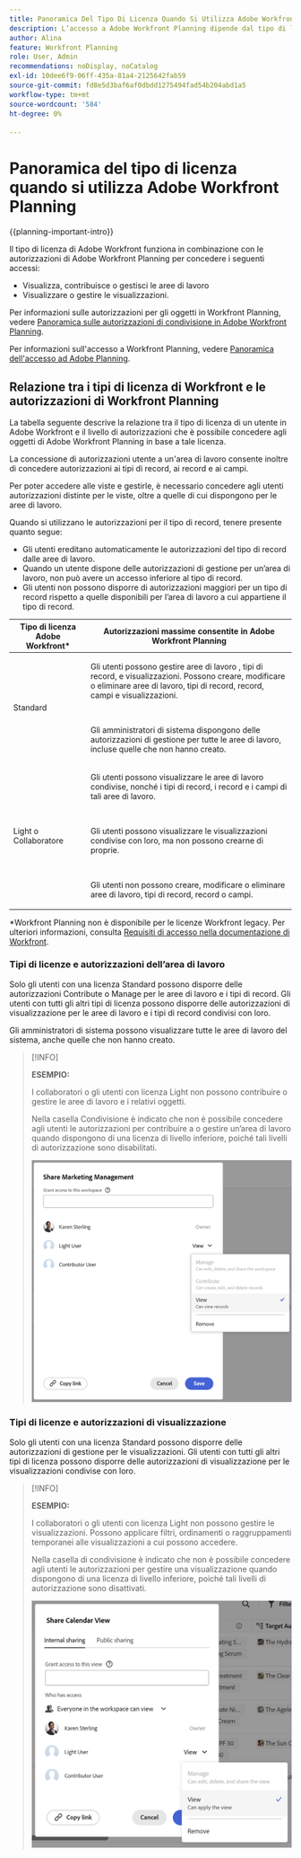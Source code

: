 ```yaml
---
title: Panoramica Del Tipo Di Licenza Quando Si Utilizza Adobe Workfront Planning
description: L’accesso a Adobe Workfront Planning dipende dal tipo di licenza, oltre che dalle autorizzazioni per gli oggetti. Non tutti gli utenti dell’organizzazione dispongono dello stesso accesso e delle stesse autorizzazioni per utilizzare Adobe Workfront Planning. In questo articolo vengono descritti i livelli di accesso che gli utenti potrebbero avere a Adobe Workfront Planning.
author: Alina
feature: Workfront Planning
role: User, Admin
recommendations: noDisplay, noCatalog
exl-id: 10dee6f9-06ff-435a-81a4-2125642fab59
source-git-commit: fd8e5d3baf6af0dbdd1275494fad54b204abd1a5
workflow-type: tm+mt
source-wordcount: '584'
ht-degree: 0%

---
```



# Panoramica del tipo di licenza quando si utilizza Adobe Workfront Planning

<!--<span class="preview">The highlighted information on this page refers to functionality not yet generally available. It is available only in the Preview environment for all customers. After the monthly releases to Production, the same features are also available in the Production environment for customers who enabled fast releases. </span>   

<span class="preview">For information about fast releases, see [Enable or disable fast releases for your organization](/help/quicksilver/administration-and-setup/set-up-workfront/configure-system-defaults/enable-fast-release-process.md). </span>-->

{{planning-important-intro}}

Il tipo di licenza di Adobe Workfront funziona in combinazione con le autorizzazioni di Adobe Workfront Planning per concedere i seguenti accessi:

* Visualizza, contribuisce o gestisci le aree di lavoro <!--<span class="preview">or record types</span>-->
* Visualizzare o gestire le visualizzazioni.

Per informazioni sulle autorizzazioni per gli oggetti in Workfront Planning, vedere [Panoramica sulle autorizzazioni di condivisione in Adobe Workfront Planning](/help/quicksilver/planning/access/sharing-permissions-overview.md).

Per informazioni sull&#39;accesso a Workfront Planning, vedere [Panoramica dell&#39;accesso ad Adobe Planning](/help/quicksilver/planning/access/access-overview.md).

## Relazione tra i tipi di licenza di Workfront e le autorizzazioni di Workfront Planning

La tabella seguente descrive la relazione tra il tipo di licenza di un utente in Adobe Workfront e il livello di autorizzazioni che è possibile concedere agli oggetti di Adobe Workfront Planning in base a tale licenza.

La concessione di autorizzazioni utente a un&#39;area di lavoro consente inoltre di concedere autorizzazioni ai tipi di record, ai record e ai campi.

Per poter accedere alle viste e gestirle, è necessario concedere agli utenti autorizzazioni distinte per le viste, oltre a quelle di cui dispongono per le aree di lavoro.


<div class="preview">

Quando si utilizzano le autorizzazioni per il tipo di record, tenere presente quanto segue:

* Gli utenti ereditano automaticamente le autorizzazioni del tipo di record dalle aree di lavoro.
* Quando un utente dispone delle autorizzazioni di gestione per un’area di lavoro, non può avere un accesso inferiore al tipo di record.
* Gli utenti non possono disporre di autorizzazioni maggiori per un tipo di record rispetto a quelle disponibili per l’area di lavoro a cui appartiene il tipo di record.

</div>

| Tipo di licenza Adobe Workfront* | Autorizzazioni massime consentite in Adobe Workfront Planning |
|------------------------------------------------|-------------------------------------------------------------------------------------------------------------------------------------------------------------------------------|
| Standard | <p>Gli utenti possono gestire aree di lavoro <span class="preview">, tipi di record, </span> e visualizzazioni. Possono creare, modificare o eliminare aree di lavoro, tipi di record, record, campi e visualizzazioni.</p> <br> <p>Gli amministratori di sistema dispongono delle autorizzazioni di gestione per tutte le aree di lavoro, incluse quelle che non hanno creato.</p> |
| Light o Collaboratore | <p>Gli utenti possono visualizzare le aree di lavoro condivise, nonché i tipi di record, i record e i campi di tali aree di lavoro.</p> <br> <p>Gli utenti possono visualizzare le visualizzazioni condivise con loro, ma non possono crearne di proprie. </p><br> <p>Gli utenti non possono creare, modificare o eliminare aree di lavoro, tipi di record, record o campi.</p> |

*Workfront Planning non è disponibile per le licenze Workfront legacy.
Per ulteriori informazioni, consulta [Requisiti di accesso nella documentazione di Workfront](/help/quicksilver/administration-and-setup/add-users/access-levels-and-object-permissions/access-level-requirements-in-documentation.md).


<!--OLD 

| Adobe Workfront license type*                                   | Highest permissions allowed in Adobe Workfront Planning                                                                                                                                             |
|------------------------------------------------|-------------------------------------------------------------------------------------------------------------------------------------------------------------------------------|
|New: Standard <br> or <br>Current: Plan                    | Users can manage workspaces. They can create, edit, or delete workspaces, record types, records, and fields. <br> System administrators have Manage permissions to all workspaces, including the ones they did not create.                                                                                                                     |
| New: Light, Contributor <br> or <br>Current: Work, Requestor, Reviewer                      | Users can view the workspaces shared with them, as well as the record types, records, and fields of those workspaces. <br> Users cannot create, edit, or delete workspaces, record types, records, or fields.|

*For more information, see [Access requirements in Workfront documentation](/help/quicksilver/administration-and-setup/add-users/access-levels-and-object-permissions/access-level-requirements-in-documentation.md).
-->

### Tipi di licenze e autorizzazioni dell’area di lavoro

Solo gli utenti con una licenza Standard possono disporre delle autorizzazioni Contribute o Manage per le aree di lavoro <span class="preview"> e i tipi di record</span>. Gli utenti con tutti gli altri tipi di licenza possono disporre delle autorizzazioni di visualizzazione per le aree di lavoro <span class="preview"> e i tipi di record </span> condivisi con loro.

Gli amministratori di sistema possono visualizzare tutte le aree di lavoro del sistema, anche quelle che non hanno creato.

<!--does the shot below need to be replaced for record types??-->

>[!INFO]
>
>**ESEMPIO:**
>
>I collaboratori o gli utenti con licenza Light non possono contribuire o gestire le aree di lavoro e i relativi oggetti.
>
>Nella casella Condivisione è indicato che non è possibile concedere agli utenti le autorizzazioni per contribuire a o gestire un’area di lavoro quando dispongono di una licenza di livello inferiore, poiché tali livelli di autorizzazione sono disabilitati.
>
>![Autorizzazioni disattivate per l&#39;utente collaboratore nell&#39;area di lavoro](assets/permissions-grayed-out-for-contributor-user-on-workspace.png)


### Tipi di licenze e autorizzazioni di visualizzazione

Solo gli utenti con una licenza Standard possono disporre delle autorizzazioni di gestione per le visualizzazioni. Gli utenti con tutti gli altri tipi di licenza possono disporre delle autorizzazioni di visualizzazione per le visualizzazioni condivise con loro.

>[!INFO]
>
>**ESEMPIO:**
>
>I collaboratori o gli utenti con licenza Light non possono gestire le visualizzazioni. Possono applicare filtri, ordinamenti o raggruppamenti temporanei alle visualizzazioni a cui possono accedere.
>
>Nella casella di condivisione è indicato che non è possibile concedere agli utenti le autorizzazioni per gestire una visualizzazione quando dispongono di una licenza di livello inferiore, poiché tali livelli di autorizzazione sono disattivati.
>
>![Autorizzazioni disattivate per l&#39;utente leggero nella condivisione di visualizzazione](assets/permissions-grayed-out-for-light-user.png)
